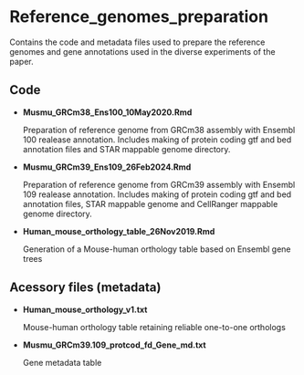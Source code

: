 # Reference_genomes_preparation

Contains the code and metadata files used to prepare the reference genomes and gene annotations used in the diverse experiments of the paper.

## Code

-   **Musmu_GRCm38_Ens100_10May2020.Rmd**

    Preparation of reference genome from GRCm38 assembly with Ensembl 100 realease annotation. Includes making of protein coding gtf and bed annotation files and STAR mappable genome directory.

-   **Musmu_GRCm39_Ens109_26Feb2024.Rmd**

    Preparation of reference genome from GRCm39 assembly with Ensembl 109 realease annotation. Includes making of protein coding gtf and bed annotation files, STAR mappable genome and CellRanger mappable genome directory.

-   **Human_mouse_orthology_table_26Nov2019.Rmd**

    Generation of a Mouse-human orthology table based on Ensembl gene trees

## Acessory files (metadata)

-   **Human_mouse_orthology_v1.txt**

    Mouse-human orthology table retaining reliable one-to-one orthologs

-   **Musmu_GRCm39.109_protcod_fd_Gene_md.txt**

    Gene metadata table


